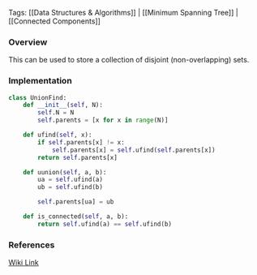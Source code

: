 
Tags: [[Data Structures & Algorithms]] | [[Minimum Spanning Tree]] | [[Connected Components]]


### Overview
This can be used to store a collection of disjoint (non-overlapping) sets.

### Implementation

```python
class UnionFind:
    def __init__(self, N):
        self.N = N
        self.parents = [x for x in range(N)]

    def ufind(self, x):
        if self.parents[x] != x:
            self.parents[x] = self.ufind(self.parents[x])
        return self.parents[x]

    def uunion(self, a, b):
        ua = self.ufind(a)
        ub = self.ufind(b)

        self.parents[ua] = ub

    def is_connected(self, a, b):
        return self.ufind(a) == self.ufind(b)
```

### References
[Wiki Link](https://en.wikipedia.org/wiki/Disjoint-set_data_structure)
